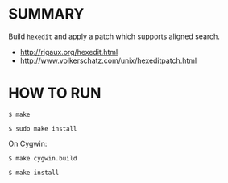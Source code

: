 # SUMMARY

Build `hexedit` and apply a patch which supports aligned search.

* http://rigaux.org/hexedit.html
* http://www.volkerschatz.com/unix/hexeditpatch.html

# HOW TO RUN

    $ make

    $ sudo make install

On Cygwin:

    $ make cygwin.build

    $ make install
